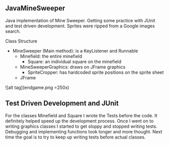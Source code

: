JavaMineSweeper
------------------
Java implementation of Mine Sweeper. Getting some practice with JUnit and test 
driven development. Sprites were ripped from a Google images search.

Class Structure
 - MineSweeper (Main method): is a KeyListener and Runnable
    - Minefield: the entire minefield
        - Square: an individual square on the minefield
    - MineSweeperGraphics: draws on JFrame graphics
        - SpriteCropper: has hardcoded sprite positions on the sprite sheet
    - JFrame

![alt tag](endgame.png =250x)

Test Driven Development and JUnit
-----------------------------------
For the classes Minefield and Square I wrote the Tests before the code. It 
definitely helped speed up the development process. Once I went on to writing 
graphics classes I started to get sloppy and stopped writing tests. Debugging
and implementing functions took longer and more thought. Next time the goal is
to try to keep up writing tests before actual classes.

